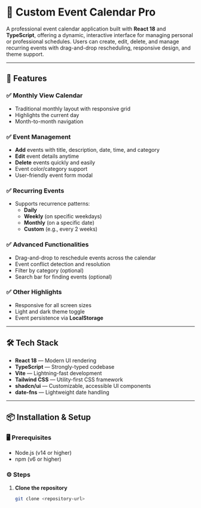# 📅 Custom Event Calendar Pro

A professional event calendar application built with **React 18** and **TypeScript**, offering a dynamic, interactive interface for managing personal or professional schedules. Users can create, edit, delete, and manage recurring events with drag-and-drop rescheduling, responsive design, and theme support.

---

## 🚀 Features

### ✅ Monthly View Calendar
- Traditional monthly layout with responsive grid
- Highlights the current day
- Month-to-month navigation

### ✅ Event Management
- **Add** events with title, description, date, time, and category
- **Edit** event details anytime
- **Delete** events quickly and easily
- Event color/category support
- User-friendly event form modal

### ✅ Recurring Events
- Supports recurrence patterns:
  - **Daily**
  - **Weekly** (on specific weekdays)
  - **Monthly** (on a specific date)
  - **Custom** (e.g., every 2 weeks)

### ✅ Advanced Functionalities
- Drag-and-drop to reschedule events across the calendar
- Event conflict detection and resolution
- Filter by category (optional)
- Search bar for finding events (optional)

### ✅ Other Highlights
- Responsive for all screen sizes
- Light and dark theme toggle
- Event persistence via **LocalStorage**

---

## 🛠️ Tech Stack

- **React 18** — Modern UI rendering
- **TypeScript** — Strongly-typed codebase
- **Vite** — Lightning-fast development
- **Tailwind CSS** — Utility-first CSS framework
- **shadcn/ui** — Customizable, accessible UI components
- **date-fns** — Lightweight date handling
---

## 📦 Installation & Setup

### 🖥 Prerequisites
- Node.js (v14 or higher)
- npm (v6 or higher)

### ⚙️ Steps

1. **Clone the repository**  
   ```bash
   git clone <repository-url>
